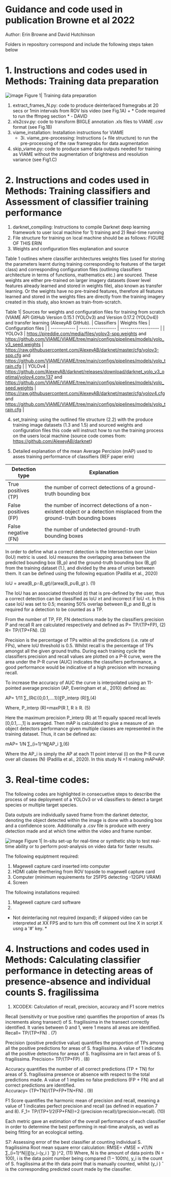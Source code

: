 # Guidance and code used in publication Browne et al 2022

Author: Erin Browne and David Hutchinson 

Folders in repository correspond and include the following steps taken below

# 1. Instructions and codes used in Methods: Training data preparation

![image](https://user-images.githubusercontent.com/91316035/167623090-17f7b6c2-183b-4633-b18b-962659cc5054.png)
Figure 1| Training data preparation 

1. extract_frames_N.py: code to produce deinterlaced framegrabs at 20 secs or 1min intervals from ROV Isis video (see Fig.1A) + * Code required to run the ffmpeg section * - DAVID
2. xls2csv.py: code to transform BIIGLE annotation .xls files to VIAME .csv format (see Fig.1B)
3. viame_installation: Installation instructions for VIAME 
   * 3i. viame_pre-processing: Instructions (+ file structure) to run the pre-processing of the raw framegrabs for data augmentation
5. skip_viame.py: code to produce same data outputs needed for training as VIAME without the augmentation of brightness and resolution variance (see Fig1.C)

# 2. Instructions and codes used in Methods: Training classifiers and Assessment of classifier training performance

1. darknet_compiling: Instructions to compile Darknet deep learning framework to user local machine for 1) training and 2) Real-time running
2. File structure for training on local machine should be as follows:
 FIGURE OF THIS ERIN 
3. Weights and configuration files explanation and source

Table 1 outlines where classifier architectures weights files (used for storing the parameters learnt during training corresponding to features of the target class) and corresponding configuration files (outlining classifiers architecture in terms of functions, mathematics etc.) are sourced. These weights are either pre-trained on larger imagery datasets (lower level features already learned and stored in weights file), also known as transfer learning. Or the weights have no pre-trained features, therefore all features learned and stored in the weights files are directly from the training imagery created in this study, also known as train-from-scratch. 

Table 1| Sources for weights and configuration files for training from scratch (VIAME API GitHub Version 0.15.1 (YOLOv3) and Version 0.17.2 (YOLOv4)) and transfer learning (AlexeyAB GitHub).
| Classifiers  | Weights files      | Configuration files |
| ------------ | ------------------ | ------------------- |
| YOLOv3       | https://pjreddie.com/media/files/yolov3-spp.weights and https://github.com/VIAME/VIAME/tree/main/configs/pipelines/models/yolo_v3_seed.weights | https://raw.githubusercontent.com/AlexeyAB/darknet/master/cfg/yolov3-spp.cfg and https://github.com/VIAME/VIAME/tree/main/configs/pipelines/models/yolo_train.cfg |
| YOLOv4       | https://github.com/AlexeyAB/darknet/releases/download/darknet_yolo_v3_optimal/yolov4.conv.137 and https://github.com/VIAME/VIAME/tree/main/configs/pipelines/models/yolo_seed.weights  |  https://raw.githubusercontent.com/AlexeyAB/darknet/master/cfg/yolov4.cfg and https://github.com/VIAME/VIAME/tree/main/configs/pipelines/models/yolo_train.cfg |

4. set_training: using the outlined file structure (2.2) with the produce training image datasets (1.3 and 1.5) and sourced weights and configuration files this code will instruct how to run the training process on the users local machine (source code comes from: https://github.com/AlexeyAB/darknet)

5. Detailed explanation of the mean Average Percision (mAP) used to asses training performance of classifiers (REF paper erin)

| Detection type | Explanation |
| ------------- | ------------- |
| True positives (TP)  | the number of correct detections of a ground-truth bounding box  |
| False positives (FP)  | the number of incorrect detections of a non-existent object or a detection misplaced from the ground-truth bounding boxes  |
| False negative (FN)  | the number of undetected ground-truth bounding boxes  |

In order to define what a correct detection is the Intersection over Union (IoU) metric is used. IoU measures the overlapping area between the predicted bounding box (B_p) and the ground-truth bounding box (B_gt) from the training dataset (1.), and divided by the area of union between them. It can be defined using the following equation (Padilla et al., 2020)

IoU = area(B_p∩B_gt)/(area(B_p∪B_gt ).    (1)

The IoU has an associated threshold (t) that is pre-defined by the user, thus a correct detection can be classified as IoU ≥t and incorrect if IoU <t. In this case IoU was set to 0.5; meaning 50% overlap between B_p and B_gt is required for a detection to be counted as a TP. 

From the number of TP, FP, FN detections made by the classifiers precision P and recall R are calculated respectively and defined as
P=  TP/(TP+FP),     (2)
R=  TP/(TP+FN).     (3)

Precision is the percentage of TPs within all the predictions (i.e. rate of FPs), where IoU threshold is 0.5. Whilst recall is the percentage of TPs amongst all the given ground truths. During each training cycle the classifiers precision and recall values are plotted on a P-R curve, were the area under the P-R curve (AUC) indicates the classifiers performance, a good performance would be indicative of a high precision with increasing recall.

To increase the accuracy of AUC the curve is interpolated using an 11-pointed average precision (AP, Everingham et al., 2010) defined as:

AP=  1/11 ∑_(R∈{0,0.1,….1})〖P_interp (R)〗,(4)

Where,
P_interp (R)=max⁡P(R ̃),  R ̃≥ R.   (5)

Here the maximum precision P_interp (R) at 11 equally spaced recall levels [0,0.1,...,1] is averaged. Then mAP is calculated to give a measure of an object detectors performance given multiple classes are represented in the training dataset. Thus, it can be defined as: 

mAP=  1/N ∑_(i=1)^N〖AP_i 〗,(6)

Where the AP_i is simply the AP at each 11 point interval (i) on the P-R curve over all classes (N) (Padilla et al., 2020). In this study N =1 making mAP≈AP.

# 3. Real-time codes:
The following codes are highlighted in consecuetive steps to describe the process of sea deployment of a YOLOv3 or v4 classifiers to detect a target species or multiple target species.

Data outputs are individually saved frame from the darknet detector, denoting the object detected within the image is done with a bounding box and a confidence score. Additionally a .csv file is produce with every detection made and at which time within the video and frame number.

![image](https://user-images.githubusercontent.com/91316035/163668237-5125358e-afaa-41f5-8f13-0a74f53569f1.png)
Figure 1| In-situ set-up for real-time or synthetic ship to test real-time ability or to perform post-analysis on video data for faster results.

The following equiptment required:
  1. Magewell capture card inserted into computer
  2. HDMI cable therthering from ROV topside to magewell capture card
  3. Computer (minimum requirements for 25FPS detecting -12GPU VRAM)
  4. Screen
  
 The following installations required: 
  1. Magewell capture card software
  2. 


* Not deinterlacing not required (expand); if skipped video can be interpreted at XX FPS and to turn this off comment out line X in script X usng a '#' key. *

# 4. Instructions and codes used in Methods: Calculating classifier performance in detecting areas of presence-absence and individual counts S. fragilissima

1. XCODEX: Calculation of recall, precision, accuracy and F1 score metrics

Recall (sensitivity or true positive rate) quantifies the proportion of areas (1s increments along transect) of S. fragilissima in the transect correctly identified. It varies between 0 and 1, were 1 means all areas are identified.
Recall=  TP/(TP+FN)  .   (7)

Precision (positive predictive value) quantifies the proportion of TPs among all the positive predictions for areas of S. fragilissima. A value of 1 indicates all the positive detections for areas of S. fragilissima are in fact areas of S. fragilissima.
Precision=  TP/(TP+FP)  .   (8)

Accuracy quantifies the number of all correct predictions (TP + TN) for areas of S. fragilissima presence or absence with respect to the total predictions made. A value of 1 implies no false predictions (FP + FN) and all correct predictions are identified.  
Accuracy=  (TP+TN)/(TP+FP+TN+FN)  .   (9)

F1 Score quantifies the harmonic mean of precision and recall, meaning a value of 1 indicates perfect precision and recall (as defined in equation 7 and 8). 
F_1=  TP/(TP+1/2(FP+FN))=2∙(precision∙recall)/(precision+recall).   (10)

Each metric gave an estimation of the overall performance of each classifier in order to determine the best performing in real-time analysis, as well as being fitting for an ecological setting.

S7: Assessing error of the best classifier at counting individual S. fragilissima
Root mean square error calculation:
RMSE= √MSE  = √(1/N ∑_(i=1)^N▒〖(y_i-(y_i ) ̂ 〗) )^2,    (11)
Where, N is the amount of data points (N = 100), i is the data point number being compared (1 – 100th), y_i is the count of S. fragilissima at the ith data point that is manually counted, whilst (y_i ) ̂ is the corresponding predicted count made by the classifier. 


